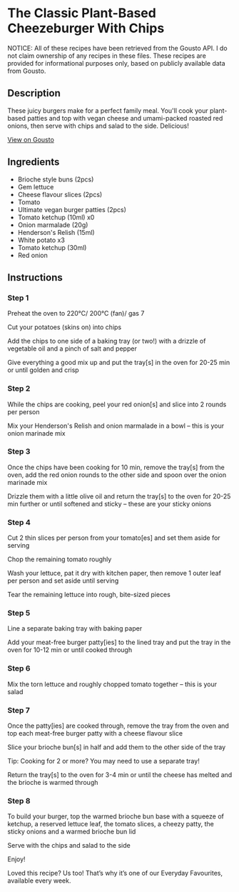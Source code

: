 # The Classic Plant-Based Cheezeburger With Chips

NOTICE: All of these recipes have been retrieved from the Gousto API. I do not claim ownership of any recipes in these files. These recipes are provided for informational purposes only, based on publicly available data from Gousto.

## Description

These juicy burgers make for a perfect family meal. You'll cook your plant-based patties and top with vegan cheese and umami-packed roasted red onions, then serve with chips and salad to the side. Delicious!

[View on Gousto](https://www.gousto.co.uk/recipes/cookbook/the-classic-plant-based-cheezeburger-with-chips)

## Ingredients

- Brioche style buns (2pcs)
- Gem lettuce
- Cheese flavour slices (2pcs)
- Tomato
- Ultimate vegan burger patties (2pcs)
- Tomato ketchup (10ml) x0
- Onion marmalade (20g)
- Henderson's Relish (15ml)
- White potato x3
- Tomato ketchup (30ml)
- Red onion

## Instructions


### Step 1

Preheat the oven to 220°C/ 200°C (fan)/ gas 7

Cut your potatoes (skins on) into chips

Add the chips to one side of a baking tray (or two!) with a drizzle of vegetable oil and a pinch of salt and pepper

Give everything a good mix up and put the tray[s] in the oven for 20-25 min or until golden and crisp


### Step 2

While the chips are cooking, peel your red onion[s] and slice into 2 rounds per person

Mix your Henderson's Relish and onion marmalade in a bowl – this is your onion marinade mix


### Step 3

Once the chips have been cooking for 10 min, remove the tray[s] from the oven, add the red onion rounds to the other side and spoon over the onion marinade mix

Drizzle them with a little olive oil and return the tray[s] to the oven for 20-25 min further or until softened and sticky – these are your sticky onions


### Step 4

Cut 2 thin slices per person from your tomato[es] and set them aside for serving

Chop the remaining tomato roughly

Wash your lettuce, pat it dry with kitchen paper, then remove 1 outer leaf per person and set aside until serving

Tear the remaining lettuce into rough, bite-sized pieces


### Step 5

Line a separate baking tray with baking paper

Add your meat-free burger patty[ies] to the lined tray and put the tray in the oven for 10-12 min or until cooked through


### Step 6

Mix the torn lettuce and roughly chopped tomato together – this is your salad


### Step 7

Once the patty[ies] are cooked through, remove the tray from the oven and top each meat-free burger patty with a cheese flavour slice

Slice your brioche bun[s] in half and add them to the other side of the tray

Tip: Cooking for 2 or more? You may need to use a separate tray!

Return the tray[s] to the oven for 3-4 min or until the cheese has melted and the brioche is warmed through

### Step 8

To build your burger, top the warmed brioche bun base with a squeeze of ketchup, a reserved lettuce leaf, the tomato slices, a cheezy patty, the sticky onions and a warmed brioche bun lid

Serve with the chips and salad to the side

Enjoy!

<span class="text-danger">Loved this recipe? Us too! That’s why it’s one of our Everyday Favourites, available every week.</span>

